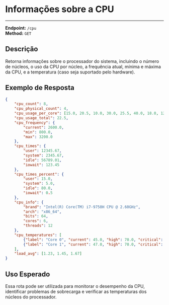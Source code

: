 
# Informações sobre a CPU
----------------------

**Endpoint:** `/cpu`  
**Method:** `GET`

## Descrição

Retorna informações sobre o processador do sistema, incluindo o número de núcleos, o uso da CPU por núcleo, a frequência atual, mínima e máxima da CPU, e a temperatura (caso seja suportado pelo hardware).

## Exemplo de Resposta

```json
{
    "cpu_count": 8,
    "cpu_physical_count": 4,
    "cpu_usage_per_core": [15.0, 20.5, 10.0, 30.0, 25.5, 40.0, 18.0, 12.0],
    "cpu_usage_total": 22.5,
    "cpu_frequency": {
        "current": 2600.0,
        "min": 800.0,
        "max": 3200.0
    },
    "cpu_times": {
        "user": 12345.67,
        "system": 2345.67,
        "idle": 56789.01,
        "iowait": 123.45
    },
    "cpu_times_percent": {
        "user": 15.0,
        "system": 5.0,
        "idle": 80.0,
        "iowait": 0.5
    },
    "cpu_info": {
        "brand": "Intel(R) Core(TM) i7-9750H CPU @ 2.60GHz",
        "arch": "x86_64",
        "bits": 64,
        "cores": 6,
        "threads": 12
    },
    "cpu_temperatures": [
        {"label": "Core 0", "current": 45.0, "high": 70.0, "critical": 85.0},
        {"label": "Core 1", "current": 47.0, "high": 70.0, "critical": 85.0}
    ],
    "load_avg": [1.23, 1.45, 1.67]
}
```

## Uso Esperado

Essa rota pode ser utilizada para monitorar o desempenho da CPU, identificar problemas de sobrecarga e verificar as temperaturas dos núcleos do processador.